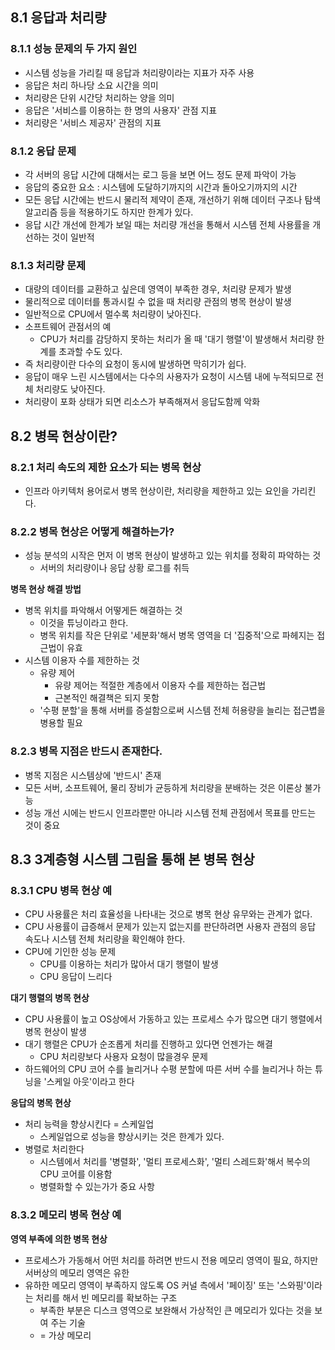 ## 8.1 응답과 처리량
### 8.1.1 성능 문제의 두 가지 원인
- 시스템 성능을 가리킬 때 응답과 처리량이라는 지표가 자주 사용
- 응답은 처리 하나당 소요 시간을 의미
- 처리량은 단위 시간당 처리하는 양을 의미
- 응답은 '서비스를 이용하는 한 명의 사용자' 관점 지표
- 처리량은 '서비스 제공자' 관점의 지표

### 8.1.2 응답 문제
- 각 서버의 응답 시간에 대해서는 로그 등을 보면 어느 정도 문제 파악이 가능
- 응답의 중요한 요소 : 시스템에 도달하기까지의 시간과 돌아오기까지의 시간
- 모든 응답 시간에는 반드시 물리적 제약이 존재, 개선하기 위해 데이터 구조나 탐색 알고리즘 등을 적용하기도 하지만 한계가 있다.
- 응답 시간 개선에 한계가 보일 때는 처리량 개선을 통해서 시스템 전체 사용률을 개선하는 것이 일반적

### 8.1.3 처리량 문제
- 대량의 데이터를 교환하고 싶은데 영역이 부족한 경우, 처리량 문제가 발생
- 물리적으로 데이터를 통과시킬 수 없을 때 처리량 관점의 병목 현상이 발생
- 일반적으로 CPU에서 멀수록 처리량이 낮아진다.
- 소프트웨어 관점서의 예
	- CPU가 처리를 감당하지 못하는 처리가 올 때 '대기 행렬'이 발생해서 처리량 한계를 초과할 수도 있다.
- 즉 처리량이란 다수의 요청이 동시에 발생하면 막히기가 쉽다.
- 응답이 매우 느린 시스템에서는 다수의 사용자가 요청이 시스템 내에 누적되므로 전체 처리량도 낮아진다.
- 처리량이 포화 상태가 되면 리소스가 부족해져서 응답도함께 악화

## 8.2 병목 현상이란?
### 8.2.1 처리 속도의 제한 요소가 되는 병목 현상
- 인프라 아키텍처 용어로서 병목 현상이란, 처리량을 제한하고 있는 요인을 가리킨다.

### 8.2.2 병목 현상은 어떻게 해결하는가?
- 성능 분석의 시작은 먼저 이 병목 현상이 발생하고 있는 위치를 정확히 파악하는 것
	- 서버의 처리량이나 응답 상황 로그를 취득

**병목 현상 해결 방법**
- 병목 위치를 파악해서 어떻게든 해결하는 것
	- 이것을 튜닝이라고 한다.
	- 병목 위치를 작은 단위로 '세분화'해서 병목 영역을 더 '집중적'으로 파헤지는 접근법이 유효
- 시스템 이용자 수를 제한하는 것
	- 유량 제어
		- 유량 제어는 적절한 계층에서 이용자 수를 제한하는 접근법
		- 근본적인 해결책은 되지 못함
	- '수평 분할'을 통해 서버를 증설함으로써 시스템 전체 허용량을 늘리는 접근볍을 병용할 필요
### 8.2.3 병목 지점은 반드시 존재한다.
- 병목 지점은 시스템상에 '반드시' 존재
- 모든 서버, 소프트웨어, 물리 장비가 균등하게 처리량을 분배하는 것은 이론상 불가능
- 성능 개선 시에는 반드시 인프라뿐만 아니라 시스템 전체 관점에서 목표를 만드는 것이 중요
## 8.3 3계층형 시스템 그림을 통해 본 병목 현상
### 8.3.1 CPU 병목 현상 예
- CPU 사용률은 처리 효율성을 나타내는 것으로 병목 현상 유무와는 관계가 없다.
- CPU 사용률이 급증해서 문제가 있는지 없는지를 판단하려면 사용자 관점의 응답 속도나 시스템 전체 처리량을 확인해야 한다.
- CPU에 기인한 성능 문제
	- CPU를 이용하는 처리가 많아서 대기 행렬이 발생
	- CPU 응답이 느리다

**대기 행렬의 병목 현상**
- CPU 사용률이 높고 OS상에서 가동하고 있는 프로세스 수가 많으면 대기 행렬에서 병목 현상이 발생
- 대기 행렬은 CPU가 순조롭게 처리를 진행하고 있다면 언젠가는 해결
	- CPU 처리량보다 사용자 요청이 많을경우 문제
- 하드웨어의 CPU 코어 수를 늘리거나 수평 분할에 따른 서버 수를 늘리거나 하는 튜닝을 '스케일 아웃'이라고 한다

**응답의 병목 현상**
- 처리 능력을 향상시킨다 = 스케일업
	- 스케일업으로 성능을 향상시키는 것은 한계가 있다.
- 병렬로 처리한다
	- 시스템에서 처리를 '병렬화', '멀티 프로세스화', '멀티 스레드화'해서 복수의 CPU 코어를 이용함
	- 병렬화할 수 있는가가 중요 사항

### 8.3.2 메모리 병목 현상 예
**영역 부족에 의한 병목 현상**
- 프로세스가 가동해서 어떤 처리를 하려면 반드시 전용 메모리 영역이 필요, 하지만 서버상의 메모리 영역은 유한
- 유하한 메모리 영역이 부족하지 않도록 OS 커널 측에서 '페이징' 또는 '스와핑'이라는 처리를 해서 빈 메모리를 확보하는 구조
	- 부족한 부분은 디스크 영역으로 보완해서 가상적인 큰 메모리가 있다는 것을 보여 주는 기술
	- = 가상 메모리